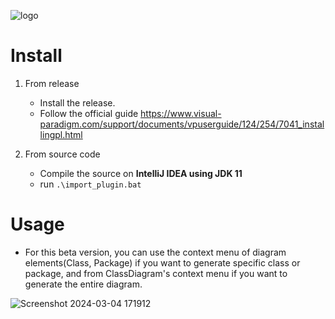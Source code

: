 ![logo](https://github.com/Peppo10/VPCodeGenerator/assets/131891564/12dc6547-7e9b-450f-bd82-47fcadb5df66)

# Install
1. From release
   * Install the release.
   * Follow the official guide https://www.visual-paradigm.com/support/documents/vpuserguide/124/254/7041_installingpl.html

2. From source code
   * Compile the source on **IntelliJ IDEA using JDK 11**
   * run `.\import_plugin.bat`
   

# Usage
* For this beta version, you can use the context menu of diagram elements(Class, Package) if you want to generate specific class or package, and from ClassDiagram's context menu if you want to generate the entire diagram.

![Screenshot 2024-03-04 171912](https://github.com/Peppo10/VPCodeGenerator/assets/131891564/5f3a347f-96a1-4196-88d9-34ac86f5ed3d)
